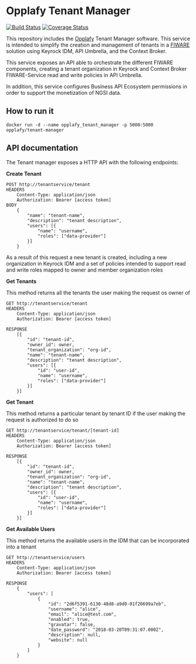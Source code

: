 # Opplafy Tenant Manager

[![Build Status](https://travis-ci.org/opplafy/tenant-manager.svg?branch=master)](https://travis-ci.org/opplafy/tenant-manager)
[![Coverage Status](https://coveralls.io/repos/github/opplafy/tenant-manager/badge.svg?branch=master&kill_cache=1)](https://coveralls.io/github/opplafy/tenant-manager?branch=master)

This repository includes the [Opplafy](https://www.opplafy.eu/en/) 
Tenant Manager software. This service is intended to simplify the creation and 
management of tenants in a [FIWARE](https://www.fiware.org) solution using Keyrock IDM, API Umbrella, and
the Context Broker.

This service exposes an API able to orchestrate the different FIWARE
components, creating a tenant organization in Keyrock and Context 
Broker FIWARE-Service read and write policies in API Umbrella.

In addition, this service configures Business API Ecosystem permissions
in order to support the monetization of NGSI data.

## How to run it

```
docker run -d --name opplafy_tenant_manager -p 5000:5000 opplafy/tenant-manager
```


## API documentation

The Tenant manager exposes a HTTP API with the following endpoints:

**Create Tenant**

    POST http://tenantservice/tenant
    HEADERS
        Content-Type: application/json
        Authorization: Bearer [access token]
    BODY
        {
            "name": "tenant-name",
            "description": "tenant description",
            "users": [{
                "name": "username",
                "roles": ["data-provider"]
            }]
        }

As a result of this request a new tenant is created, including a new organization in Keyrock IDM
and a set of policies intended to support read and write roles mapped to owner and member 
organization roles 

**Get Tenants**

This method returns all the tenants the user making the request os owner of

    GET http://tenantservice/tenant
    HEADERS
        Content-Type: application/json
        Authorization: Bearer [access token]

    RESPONSE
        [{
            "id": "tenant-id",
            "owner_id": owner,
            "tenant_organization": "org-id",
            "name": "tenant-name",
            "description": "tenant description",
            "users": [{
                "id": "user-id",
                "name": "username",
                "roles": ["data-provider"]
            }]
        }]


**Get Tenant**

This method returns a particular tenant by tenant ID if the user making the request is authorized to do so

    GET http://tenantservice/tenant/[tenant-id]
    HEADERS
        Content-Type: application/json
        Authorization: Bearer [access token]

    RESPONSE
        [{
            "id": "tenant-id",
            "owner_id": owner,
            "tenant_organization": "org-id",
            "name": "tenant-name",
            "description": "tenant description",
            "users": [{
                "id": "user-id",
                "name": "username",
                "roles": ["data-provider"]
            }]
        }]

**Get Available Users**

This method returns the available users in the IDM that can be incorporated into a tenant

    GET http://tenantservice/users
    HEADERS
        Content-Type: application/json
        Authorization: Bearer [access token]

    RESPONSE
        {
            "users": [
                {
                    "id": "2d6f5391-6130-48d8-a9d0-01f20699a7eb",
                    "username": "alice",
                    "email": "alice@test.com",
                    "enabled": true,
                    "gravatar": false,
                    "date_password": "2018-03-20T09:31:07.000Z",
                    "description": null,
                    "website": null
                }
            ]
        }